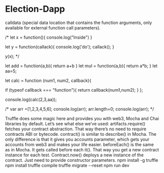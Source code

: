 # Election-Dapp

calldata (special data location that contains the function arguments, only available for external function call parameters).

/* let x = function(){
console.log("Inside")
}

let y = function(callack){
console.log('do');
callack();
}

y(x); */

 let add = function(a,b){
return a+b
}
let mul = function(a,b){
return a*b;
}
let aa=5;

let calc = function (num1, num2, callback){

if (typeof callback === "function"){
return callback(num1,num2);
}
};

console.log(calc(2,3,aa));

/* var arr =[1,2,3,4,5,6];
console.log(arr);
arr.length=0;
console.log(arr); */


Truffle does some magic here and provides you with web3, Mocha and Chai libraries by default. Let’s see what else we’ve used:
artifacts.require() fetches your contract abstraction. That way there’s no need to require contracts ABI or bytecode.
contract() is similar to describe() in Mocha. The only difference is that it gives you accounts parameter, which gets your accounts from web3 and makes your life easier.
beforeEach() is the same as in Mocha. It gets called before each it(). That way you get a new contract instance for each test.
Contract.now() deploys a new instance of the contract. Just need to provide constructor parameters.
npm install -g truffle
npm install
truffle compile
truffle migrate --reset
npm run dev